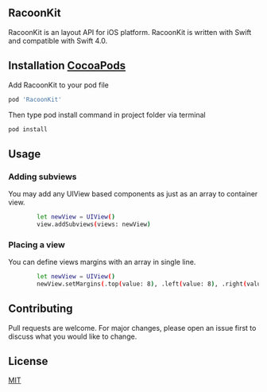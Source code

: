 ## RacoonKit

RacoonKit is an layout API for iOS platform. RacoonKit is written with Swift and compatible with Swift 4.0.

## Installation [CocoaPods](https://cocoapods.com)

Add RacoonKit to your pod file

```bash
pod 'RacoonKit'
```
Then type pod install command in project folder via terminal

```bash
pod install
```

## Usage

### Adding subviews

You may add any UIView based components as just as an array to container view.

```bash
        let newView = UIView()
        view.addSubviews(views: newView)
```
### Placing a view

You can define views margins with an array in single line.

```bash
        let newView = UIView()
        newView.setMargins(.top(value: 8), .left(value: 8), .right(value: 8), .bottom(value: 8))
```



## Contributing
Pull requests are welcome. For major changes, please open an issue first to discuss what you would like to change.

## License
[MIT](https://choosealicense.com/licenses/mit/)